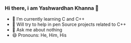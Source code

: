 ### Hi there, i am Yashwardhan Khanna 👋


- 🌱 I’m currently learning C and C++
- 👯 Will try to help in pen Source projects related to C++
- 💬 Ask me about nothing 
- 😄 Pronouns: He, Him, His
